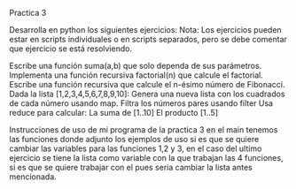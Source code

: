 Practica 3

Desarrolla en python los siguientes ejercicios:
Nota: Los ejercicios pueden estar en scripts individuales o en scripts separados, pero se debe comentar que ejercicio se está resolviendo.

Escribe una función suma(a,b) que solo dependa de sus parámetros.
Implementa una función recursiva factorial(n) que calcule el factorial.
Escribe una función recursiva que calcule el n-ésimo número de Fibonacci.
Dada la lista [1,2,3,4,5,6,7,8,9,10]:
Genera una nueva lista con los cuadrados de cada número usando map.
Filtra los números pares usando filter
Usa reduce para calcular:
La suma de [1..10]
El producto [1..5]

Instrucciones de uso de mi programa de la practica 3
en el main tenemos las funciones donde adjunto los ejemplos de uso si es que se quiere cambiar las variables para las funciones 1,2 y 3, en el caso del ultimo ejercicio se tiene la lista como variable con la que trabajan las 4 funciones, si es que se quiere trabajar con el pues seria cambiar la lista antes mencionada.